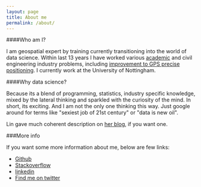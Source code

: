 ```yaml
---
layout: page
title: About me
permalink: /about/
---
```


####Who am I?

I am geospatial expert by training currently transitioning into the world of data science. Within last 13 years I have worked various [academic](http://www.researchgate.net/profile/Lukasz_Bonenberg) and civil engineering industry problems, including [improvement to GPS precise positioning](http://www.researchgate.net/publication/264858490_Closely-coupled_Integration_of_Locata_and_GPS_for_Engineering_Applications). I currently work at the University of Nottingham.

####Why data science?

Because its a blend of programming, statistics, industry specific knowledge, mixed by the lateral thinking and sparkled with the curiosity of the mind. In short, its exciting. And I am not the only one thinking this way. Just google around for terms like "sexiest job of 21st century"  or "data is new oil". 


Lin gave much coherent description on [her blog](http://linbug.github.io/about/), if you want one.



###More info

If you want some more information about me, below are few links:

* [Github](https://github.com/DfAC/)
* [Stackoverflow](http://stackoverflow.com/users/3126969/dfac)
* [linkedin](https://uk.linkedin.com/in/lukaszbonenberg)
* <a href="https://twitter.com/Yajirunokaze" class="twitter-follow-button" data-show-count="false" data-size="large">Find me on twitter</a>
<script>!function(d,s,id){var js,fjs=d.getElementsByTagName(s)[0];if(!d.getElementById(id)){js=d.createElement(s);js.id=id;js.src="//platform.twitter.com/widgets.js";fjs.parentNode.insertBefore(js,fjs);}}(document,"script","twitter-wjs");</script>

